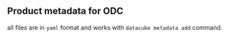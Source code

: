 ## Product metadata for ODC

all files are in `yaml` format and works with `datacube metadata add` command.
